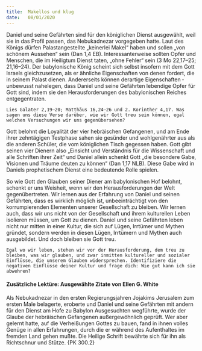 ```yaml
---
title:  Makellos und klug
date:   08/01/2020
---
```


Daniel und seine Gefährten sind für den königlichen Dienst ausgewählt, weil sie in das Profil passen, das Nebukadnezar vorgegeben hatte. Laut des Königs dürfen Palastangestellte „keinerlei Makel“ haben und sollen „von schönem Aussehen“ sein (Dan 1,4 EB). Interessanterweise sollten Opfer und Menschen, die im Heiligtum Dienst taten, „ohne Fehler“ sein (3 Mo 22,17–25; 21,16–24). Der babylonische König scheint sich selbst insofern mit dem Gott Israels gleichzusetzen, als er ähnliche Eigenschaften von denen fordert, die in seinem Palast dienen. Andererseits können derartige Eigenschaften ­unbewusst nahelegen, dass Daniel und seine Gefährten lebendige Opfer für Gott sind, indem sie den Herausforderungen des babylonischen Reiches entgegentraten.

`Lies Galater 2,19–20; Matthäus 16,24–26 und 2. Korinther 4,17. Was sagen uns diese Verse darüber, wie wir Gott treu sein können, egal welchen Versuchungen wir uns gegenübersehen?`

Gott belohnt die Loyalität der vier hebräischen Gefangenen, und am Ende ihrer zehntägigen Testphase sahen sie gesünder und wohlgenährter aus als die anderen Schüler, die vom königlichen Tisch gegessen haben. Gott gibt seinen vier Dienern also „Einsicht und Verständnis für die Wissenschaft und alle Schriften ihrer Zeit“ und Daniel allein schenkt Gott „die besondere Gabe, Visionen und Träume deuten zu können“ (Dan 1,17 NLB). Diese Gabe wird in Daniels prophetischem Dienst eine bedeutende Rolle spielen.

So wie Gott den Glauben seiner Diener am babylonischen Hof belohnt, schenkt er uns Weisheit, wenn wir den Herausforderungen der Welt gegenübertreten. Wir lernen aus der Erfahrung von Daniel und seinen Gefährten, dass es wirklich möglich ist, unbeeinträchtigt von den korrumpierenden Elementen unserer Gesellschaft zu bleiben. Wir lernen auch, dass wir uns nicht von der Gesellschaft und ihrem kulturellen Leben isolieren müssen, um Gott zu dienen. Daniel und seine Gefährten leben nicht nur mitten in einer Kultur, die sich auf Lügen, Irrtümer und Mythen gründet, sondern werden in diesen Lügen, Irrtümern und Mythen auch ausgebildet. Und doch bleiben sie Gott treu.

`Egal wo wir leben, stehen wir vor der Herausforderung, dem treu zu bleiben, was wir glauben, und zwar inmitten kultureller und sozialer Einflüsse, die unserem Glauben widersprechen. Identifiziere die negativen Einflüsse deiner Kultur und frage dich: Wie gut kann ich sie abwehren?`

#### Zusätzliche Lektüre: Ausgewählte Zitate von Ellen G. White

Als Nebukadnezar in den ersten Regierungsjahren Jojakims Jerusalem zum ersten Male belagerte, eroberte und Daniel und seine Gefährten mit andern für den Dienst am Hofe zu Babylon Ausgesuchten wegführte, wurde der Glaube der hebräischen Gefangenen außergewöhnlich geprüft. Wer aber gelernt hatte, auf die Verheißungen Gottes zu bauen, fand in ihnen volles Genüge in allen Erfahrungen, durch die er während des Aufenthaltes im fremden Land gehen mußte. Die Heilige Schrift bewährte sich für ihn als Richtschnur und Stütze. {PK 300.2}